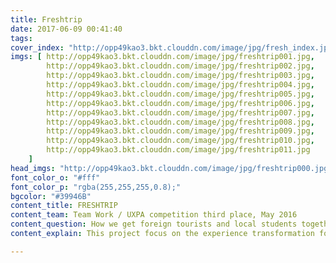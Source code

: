 ```yaml
---
title: Freshtrip
date: 2017-06-09 00:41:40
tags:
cover_index: "http://opp49kao3.bkt.clouddn.com/image/jpg/fresh_index.jpg"
imgs: [ http://opp49kao3.bkt.clouddn.com/image/jpg/freshtrip001.jpg,
        http://opp49kao3.bkt.clouddn.com/image/jpg/freshtrip002.jpg,
        http://opp49kao3.bkt.clouddn.com/image/jpg/freshtrip003.jpg,
        http://opp49kao3.bkt.clouddn.com/image/jpg/freshtrip004.jpg,
        http://opp49kao3.bkt.clouddn.com/image/jpg/freshtrip005.jpg,
        http://opp49kao3.bkt.clouddn.com/image/jpg/freshtrip006.jpg,
        http://opp49kao3.bkt.clouddn.com/image/jpg/freshtrip007.jpg,
        http://opp49kao3.bkt.clouddn.com/image/jpg/freshtrip008.jpg,
        http://opp49kao3.bkt.clouddn.com/image/jpg/freshtrip009.jpg,
        http://opp49kao3.bkt.clouddn.com/image/jpg/freshtrip010.jpg,
        http://opp49kao3.bkt.clouddn.com/image/jpg/freshtrip011.jpg
    ]
head_imgs: "http://opp49kao3.bkt.clouddn.com/image/jpg/freshtrip000.jpg?S=123"
font_color_o: "#fff"
font_color_p: "rgba(255,255,255,0.8);"
bgcolor: "#39946B"
content_title: FRESHTRIP
content_team: Team Work / UXPA competition third place, May 2016
content_question: How we get foreign tourists and local students together in a trip?
content_explain: This project focus on the experience transformation for the overseas tourists when travelling in a totally different culture.We want to make use of advantages of local students to offer them a better experience.

---
```

